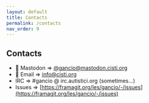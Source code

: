 ```yaml
---
layout: default
title: Contacts
permalink: /contacts
nav_order: 9
---
```


## Contacts


- :elephant: Mastodon ⇒  [@gancio@mastodon.cisti.org](https://mastodon.cisti.org/@gancio)
- :email: Email ⇒ [info@cisti.org](mailto:info@cisti.org)
- IRC ⇒ #gancio @ irc.autistici.org (sometimes...)
- Issues ⇒ [https://framagit.org/les/gancio/-/issues](https://framagit.org/les/gancio/-/issues)

